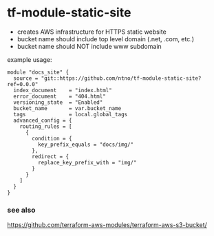 # tf-module-static-site
- creates AWS infrastructure for HTTPS static website
- bucket name should include top level domain (.net, .com, etc.)
- bucket name should NOT include www subdomain 

example usage:   

```
module "docs_site" {
  source = "git::https://github.com/ntno/tf-module-static-site?ref=0.0.0"
  index_document    = "index.html"
  error_document    = "404.html"
  versioning_state  = "Enabled"
  bucket_name       = var.bucket_name
  tags              = local.global_tags
  advanced_config = {
    routing_rules = [
      {
        condition = {
          key_prefix_equals = "docs/img/"
        },
        redirect = {
          replace_key_prefix_with = "img/"
        }
      }
    ]
  }
}

```

### see also
https://github.com/terraform-aws-modules/terraform-aws-s3-bucket/